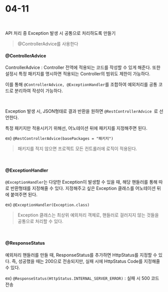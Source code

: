 # 04-11

<br>

API 처리 중 Exception 발생 시 공통으로 처리하도록 만들기

> @ControllerAdvice를 사용한다

#### @ControllerAdvice 

ControllerAdvice : Controller 전역에 적용되는 코드를 작성할 수 있게 해준다. 또한 설정시 특정 패키지를 명시하면 적용되는 Controller의 범위도 제한이 가능하다.

이를 통해 `@ControllerAdvice, @ExceptionHandler`를 조합하여 예외처리를 공통 코드로 분리하여 작성이 가능하다.

<br>

Exception 발생 시, JSON형태로 결과 반환을 원하면 `@RestControllerAdvice `로 선언한다.

특정 패키지만 적용시키기 위해선, 어노테이션 뒤에 패키지를 지정해주면 된다.

ex) `@RestControllerAdvice(basePackages = "패키지")`

> 패키지를 적지 않으면 프로젝트 모든 컨트롤러에 로직이 적용된다.

<br>

#### @ExceptionHandler

`@ExceptionHandler`는 다양한 Exception이 발생할 수 있을 때, 해당 핸들러를 통해 따로 반환형태를 지정해줄 수 있다. 지정해주고 싶은 Exception 클래스를 어노테이션 뒤에 붙여주면 된다.

ex) `@ExceptionHandler(Exception.class)`

> Exception 클래스는 최상위 예외처리 객체로, 핸들러로 걸러지지 않는 것들을 공통으로 처리할 수 있다.

<br>

#### @ResponseStatus

예외처리 핸들러를 만들 때, ResponseStatus를 추가하면 HttpStatus를 지정할 수 있다. 즉, 성공했을 때는 200으로 전송되지만, 실패 시에 HttpStatus Code를 지정해줄 수 있다.

ex) `@ResponseStatus(HttpStatus.INTERNAL_SERVER_ERROR)` : 실패 시 500 코드 전송

<br>
